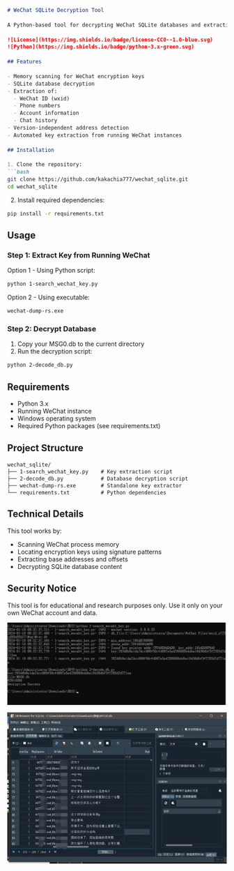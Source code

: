 ```markdown:README.md
# WeChat SQLite Decryption Tool

A Python-based tool for decrypting WeChat SQLite databases and extracting message history from memory. This tool uses memory scanning techniques to find encryption keys without needing to update addresses for new WeChat versions.

![License](https://img.shields.io/badge/license-CC0--1.0-blue.svg)
![Python](https://img.shields.io/badge/python-3.x-green.svg)

## Features

- Memory scanning for WeChat encryption keys
- SQLite database decryption
- Extraction of:
  - WeChat ID (wxid)
  - Phone numbers
  - Account information
  - Chat history
- Version-independent address detection
- Automated key extraction from running WeChat instances

## Installation

1. Clone the repository:
```bash
git clone https://github.com/kakachia777/wechat_sqlite.git
cd wechat_sqlite
```

2. Install required dependencies:
```bash
pip install -r requirements.txt
```

## Usage

### Step 1: Extract Key from Running WeChat

Option 1 - Using Python script:
```bash
python 1-search_wechat_key.py
```

Option 2 - Using executable:
```bash
wechat-dump-rs.exe
```

### Step 2: Decrypt Database

1. Copy your MSG0.db to the current directory
2. Run the decryption script:
```bash
python 2-decode_db.py
```

## Requirements

- Python 3.x
- Running WeChat instance
- Windows operating system
- Required Python packages (see requirements.txt)

## Project Structure

```
wechat_sqlite/
├── 1-search_wechat_key.py    # Key extraction script
├── 2-decode_db.py            # Database decryption script
├── wechat-dump-rs.exe        # Standalone key extractor
└── requirements.txt          # Python dependencies
```

## Technical Details

This tool works by:
- Scanning WeChat process memory
- Locating encryption keys using signature patterns
- Extracting base addresses and offsets
- Decrypting SQLite database content

## Security Notice

This tool is for educational and research purposes only. Use it only on your own WeChat account and data.

![](1.jpg)

![](2.jpg)
